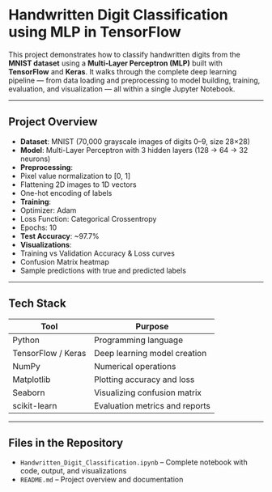 #  Handwritten Digit Classification using MLP in TensorFlow

This project demonstrates how to classify handwritten digits from the **MNIST dataset** using a **Multi-Layer Perceptron (MLP)** built with **TensorFlow** and **Keras**. It walks through the complete deep learning pipeline — from data loading and preprocessing to model building, training, evaluation, and visualization — all within a single Jupyter Notebook.

---

##  Project Overview

-  **Dataset**: MNIST (70,000 grayscale images of digits 0–9, size 28×28)
-  **Model**: Multi-Layer Perceptron with 3 hidden layers (128 → 64 → 32 neurons)
-  **Preprocessing**:
  - Pixel value normalization to [0, 1]
  - Flattening 2D images to 1D vectors
  - One-hot encoding of labels
-  **Training**:
  - Optimizer: Adam
  - Loss Function: Categorical Crossentropy
  - Epochs: 10
-  **Test Accuracy**: ~97.7%
-  **Visualizations**:
  - Training vs Validation Accuracy & Loss curves
  - Confusion Matrix heatmap
  - Sample predictions with true and predicted labels

---

##  Tech Stack

| Tool             | Purpose                           |
|------------------|-----------------------------------|
| Python           | Programming language              |
| TensorFlow / Keras | Deep learning model creation      |
| NumPy            | Numerical operations              |
| Matplotlib       | Plotting accuracy and loss        |
| Seaborn          | Visualizing confusion matrix      |
| scikit-learn     | Evaluation metrics and reports    |

---

##  Files in the Repository

- `Handwritten_Digit_Classification.ipynb` – Complete notebook with code, output, and visualizations
- `README.md` – Project overview and documentation
